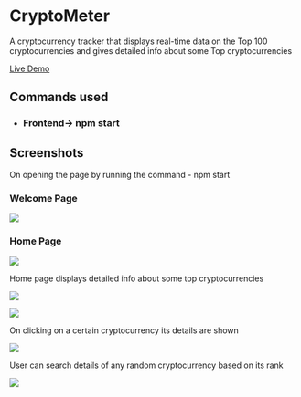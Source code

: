 # CryptoMeter
A cryptocurrency tracker that displays real-time data on the Top 100 cryptocurrencies and gives detailed info about some Top cryptocurrencies

[Live Demo](https://crypto--meter.vercel.app/)

## Commands used
- ### Frontend-> npm start

## Screenshots

   On opening the page by running the command - npm start
   
   ### **Welcome Page**
   ![](https://github.com/VibhashDwivedi/CryptoMeter/blob/main/Screenshots/About.png?raw=true)

   ### **Home Page**
   ![](https://github.com/VibhashDwivedi/CryptoMeter/blob/main/Screenshots/Home.png?raw=true)

   Home page displays detailed info about some top cryptocurrencies

   ![](https://github.com/VibhashDwivedi/CryptoMeter/blob/main/Screenshots/Crypto-details.png?raw=true)
   
   ![](https://github.com/VibhashDwivedi/CryptoMeter/blob/main/Screenshots/Crypto-details-2.png?raw=true)

   On clicking on a certain cryptocurrency its details are shown
   
   ![](https://github.com/VibhashDwivedi/CryptoMeter/blob/main/Screenshots/bitcoin.png?raw=true)

   User can search details of any random cryptocurrency based on its rank
   
   ![](https://github.com/VibhashDwivedi/CryptoMeter/blob/main/Screenshots/random.png?raw=true)
   
  
